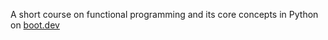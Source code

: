 A short course on functional programming and its core concepts in Python on [boot.dev](https://www.boot.dev/)
